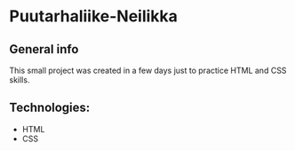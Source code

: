 # Puutarhaliike-Neilikka
## General info
This small project was created in a few days just to practice HTML and CSS skills.

## Technologies:
* HTML
* CSS
